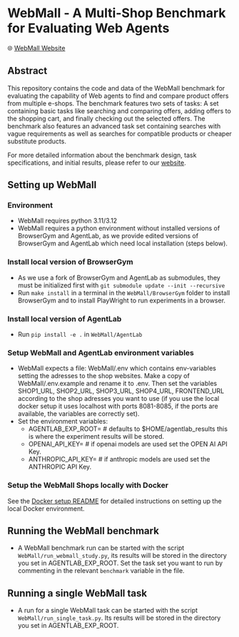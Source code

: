 # WebMall - A Multi-Shop Benchmark for Evaluating Web Agents

🌐 [WebMall Website](https://wbsg-uni-mannheim.github.io/WebMall/)

## Abstract

This repository contains the code and data of the WebMall benchmark for evaluating the capability of Web agents to find and compare product offers from multiple e-shops. The benchmark features two sets of tasks: A set containing basic tasks like searching and comparing offers, adding offers to the shopping cart, and finally checking out the selected offers. The benchmark also features an advanced task set containing searches with vague requirements as well as searches for compatible products or cheaper substitute products.

For more detailed information about the benchmark design, task specifications, and initial results, please refer to our [website](https://wbsg-uni-mannheim.github.io/WebMall/).

## Setting up WebMall

### Environment

-   WebMall requires python 3.11/3.12
-   WebMall requires a python environment without installed versions of BrowserGym and AgentLab, as we provide edited versions of BrowserGym and AgentLab which need local installation (steps below).

### Install local version of BrowserGym

-   As we use a fork of BrowserGym and AgentLab as submodules, they must be initialized first with `git submodule update --init --recursive`
-   Run `make install` in a terminal in the `WebMall/BrowserGym` folder to install BrowserGym and to install PlayWright to run experiments in a browser.

### Install local version of AgentLab

-   Run `pip install -e .` in `WebMall/AgentLab`

### Setup WebMall and AgentLab environment variables

-   WebMall expects a file: WebMall/.env which contains env-variables setting the adresses to the shop websites. Make a copy of WebMall/.env.example and rename it to .env. Then set the variables SHOP1_URL, SHOP2_URL, SHOP3_URL, SHOP4_URL, FRONTEND_URL according to the shop adresses you want to use (if you use the local docker setup it uses localhost with ports 8081-8085, if the ports are available, the variables are correctly set).
-   Set the environment variables:
    -   AGENTLAB_EXP_ROOT=<root directory of experiment results> # defaults to $HOME/agentlab_results this is where the experiment results will be stored.
    -   OPENAI_API_KEY=<your openai api key> # if openai models are used set the OPEN AI API Key.
    -   ANTHROPIC_API_KEY=<your anthropic api key> # if anthropic models are used set the ANTHROPIC API Key.

### Setup the WebMall Shops locally with Docker

See the [Docker setup README](docker_all/README.md) for detailed instructions on setting up the local Docker environment.

## Running the WebMall benchmark

-   A WebMall benchmark run can be started with the script `WebMall/run_webmall_study.py`,
    its results will be stored in the directory you set in AGENTLAB_EXP_ROOT. Set the task set you want to run by commenting in the relevant `benchmark` variable in the file.

## Running a single WebMall task

-   A run for a single WebMall task can be started with the script `WebMall/run_single_task.py`. Its results will be stored in the directory you set in AGENTLAB_EXP_ROOT.
